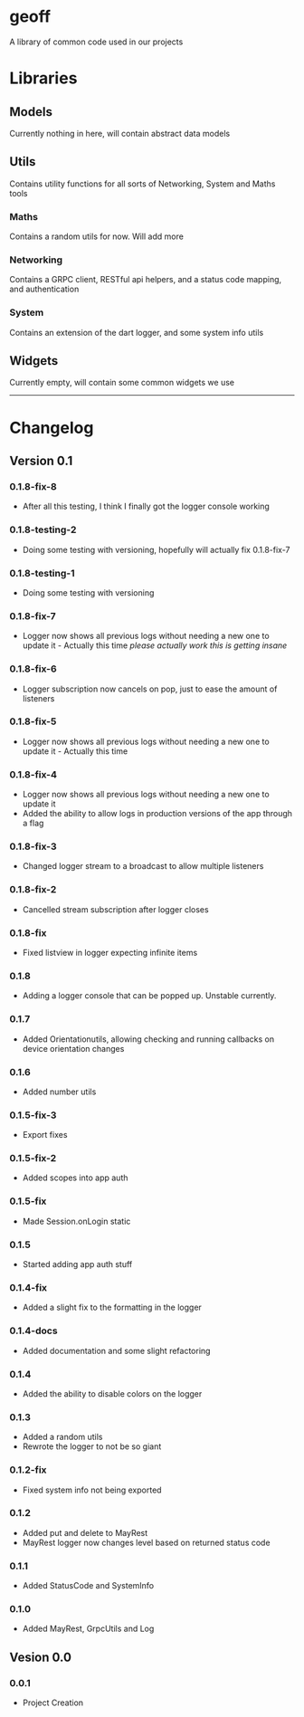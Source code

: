# **geoff**
A library of common code used in our projects


# **Libraries**
## **Models**
Currently nothing in here, will contain abstract data models

## **Utils**
Contains utility functions for all sorts of Networking, System and Maths tools
### **Maths**
Contains a random utils for now. Will add more
### **Networking**
Contains a GRPC client, RESTful api helpers, and a status code mapping, and authentication
### **System**
Contains an extension of the dart logger, and some system info utils

## **Widgets**
Currently empty, will contain some common widgets we use

---

# **Changelog**
## **Version 0.1**
### **0.1.8-fix-8**
- After all this testing, I think I finally got the logger console working

### **0.1.8-testing-2**
- Doing some testing with versioning, hopefully will actually fix 0.1.8-fix-7

### **0.1.8-testing-1**
- Doing some testing with versioning

### **0.1.8-fix-7**
- Logger now shows all previous logs without needing a new one to update it - Actually this time *please actually work this is getting insane*

### **0.1.8-fix-6**
- Logger subscription now cancels on pop, just to ease the amount of listeners

### **0.1.8-fix-5**
- Logger now shows all previous logs without needing a new one to update it - Actually this time

### **0.1.8-fix-4**
- Logger now shows all previous logs without needing a new one to update it
- Added the ability to allow logs in production versions of the app through a flag

### **0.1.8-fix-3**
- Changed logger stream to a broadcast to allow multiple listeners

### **0.1.8-fix-2**
- Cancelled stream subscription after logger closes

### **0.1.8-fix**
- Fixed listview in logger expecting infinite items

### **0.1.8**
- Adding a logger console that can be popped up. Unstable currently.

### **0.1.7**
- Added Orientationutils, allowing checking and running callbacks on device orientation changes

### **0.1.6**
- Added number utils

### **0.1.5-fix-3**
- Export fixes
  
### **0.1.5-fix-2**
- Added scopes into app auth

### **0.1.5-fix**
- Made Session.onLogin static

### **0.1.5**
- Started adding app auth stuff

### **0.1.4-fix**
- Added a slight fix to the formatting in the logger

### **0.1.4-docs**
- Added documentation and some slight refactoring

### **0.1.4**
- Added the ability to disable colors on the logger

### **0.1.3**
- Added a random utils
- Rewrote the logger to not be so giant

### **0.1.2-fix**
- Fixed system info not being exported

### **0.1.2**
- Added put and delete to MayRest
- MayRest logger now changes level based on returned status code

### **0.1.1**
- Added StatusCode and SystemInfo

### **0.1.0**
- Added MayRest, GrpcUtils and Log

## **Vesion 0.0**
### **0.0.1**
- Project Creation
